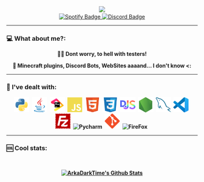 <div id="header" align="center">
  <img src="https://media.tenor.com/cX92mi1p-NYAAAAd/coding-anime.gif" width="175"/>
</div>

<div id="badges" align="center">
  <a href="https://open.spotify.com/user/31u5wdqnact5pgpmjfbwny7nwdhq">
    <img src="https://img.shields.io/badge/Spotify-1ED760?style=for-the-badge&logo=spotify&logoColor=white" alt="Spotify Badge"/>
  </a>

  <a href="https://discord.com/users/1005398510675435590">
    <img src="https://img.shields.io/badge/Discord-informational?logo=discord&logoColor=white&style=for-the-badge" alt="Discord Badge"/>
  </a>
</div>

---

### 💻 What about me?:
<p align="center"><b>🙋‍♂️ Dont worry, to hell with testers!<b/><p/>
<p align="center"><b>🔰 Minecraft plugins, Discord Bots, WebSites aaaand... I don't know <:<b/><p/>

---

### 🎫 I've dealt with:
<div align="center">
  <img src="https://github.com/devicons/devicon/blob/master/icons/python/python-original.svg" title="Python" alt="Python" width="40" height="40"/>&nbsp;
  <img src="https://github.com/devicons/devicon/blob/master/icons/java/java-original.svg" title="Java" alt="Java" width="40" height="40"/>&nbsp;
  <img src="https://github.com/devicons/devicon/blob/master/icons/jetbrains/jetbrains-original.svg" title="Jetbrains" alt="Jetbrains" width="40" height="40"/>&nbsp;
  <img src="https://github.com/devicons/devicon/blob/master/icons/javascript/javascript-plain.svg" title="Javascript" alt="Javascript" width="40" height="40"/>&nbsp;
  <img src="https://github.com/devicons/devicon/blob/master/icons/html5/html5-original.svg" title="HTML" alt="HTML" width="40" height="40"/>&nbsp;
  <img src="https://github.com/devicons/devicon/blob/master/icons/css3/css3-original.svg" title="CSS" alt="CSS" width="40" height="40"/>&nbsp;
  <img src="https://github.com/devicons/devicon/blob/master/icons/discordjs/discordjs-original.svg" title="DiscordJS" alt="DiscordJS" width="40" height="40"/>&nbsp;
  <img src="https://github.com/devicons/devicon/blob/master/icons/nodejs/nodejs-original.svg" title="NodeJs" alt="NodeJs" width="40" height="40"/>&nbsp;
  <img src="https://github.com/devicons/devicon/blob/master/icons/mysql/mysql-original.svg" title="MySQL" alt="MySQL" width="40" height="40"/>&nbsp;
  <img src="https://github.com/devicons/devicon/blob/master/icons/vscode/vscode-original.svg" title="VSCode" alt="VSCode" width="40" height="40"/>&nbsp;
  <img src="https://github.com/devicons/devicon/blob/master/icons/filezilla/filezilla-plain.svg" title="FileZilla" alt="FileZilla" width="40" height="40"/>&nbsp;
  <img src="https://upload.wikimedia.org/wikipedia/commons/thumb/1/1d/PyCharm_Icon.svg/2048px-PyCharm_Icon.svg.png" title="Pycharm" alt="Pycharm" width="40" height="40"/>&nbsp;
  <img src="https://github.com/devicons/devicon/blob/master/icons/git/git-original.svg" title="Git" alt="Git" width="40" height="40"/>&nbsp;
  <img src="https://i.ibb.co/hLDJS8H/Visual-Elements-150.png" title="FireFox" alt="FireFox" width="40" height="40"/>&nbsp;
</div>

---

### 🆒 Cool stats:
  <br/>
  <p align="center">
    <a href="https://github.com/isArkaDarkTime"><img alt="ArkaDarkTime's Github Stats" src="https://github-readme-stats.vercel.app/api?username=isArkaDarkTime&show_icons=true&count_private=true&theme=ayu-mirage" height="192px"/></a>
<br/>
  &nbsp;
